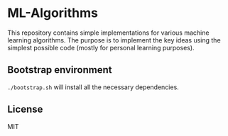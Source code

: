# ML-Algorithms

This repository contains simple implementations for various machine learning algorithms.
The purpose is to implement the key ideas using the simplest possible code (mostly for personal learning purposes).

## Bootstrap environment
`./bootstrap.sh` will install all the necessary dependencies.

## License
MIT

